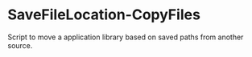 # SaveFileLocation-CopyFiles
 Script to move a application library based on saved paths from another source.
